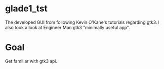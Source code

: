 # glade1_tst

The developed GUI from following Kevin O'Kane's tutorials regarding gtk3. I also took a look at Engineer Man gtk3 "minimally useful app".

# Goal

Get familiar with gtk3 api.